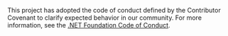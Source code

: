 This project has adopted the code of conduct defined by the Contributor Covenant to clarify expected behavior in our community.
For more information, see the [.NET Foundation Code of Conduct](https://dotnetfoundation.org/code-of-conduct).

